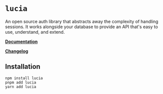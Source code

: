 # `lucia`

An open source auth library that abstracts away the complexity of handling sessions. It works alongside your database to provide an API that's easy to use, understand, and extend.

**[Documentation](https://lucia-auth.com)**

**[Changelog](https://github.com/pilcrowOnPaper/lucia/blob/main/packages/lucia/CHANGELOG.md)**

## Installation

```
npm install lucia
pnpm add lucia
yarn add lucia
```
